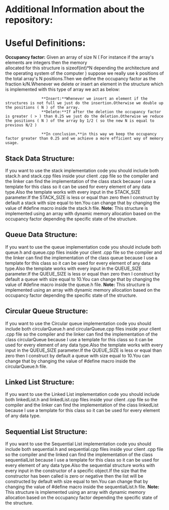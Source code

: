 # Additional Information about the repository:

# **Useful Definitions:**
**Occupancy factor:** Given an array of size N ( For instance if the array's elements are integers then the memory   
                      allocated for this structure is sizeof(int)*N depending the architecture and the operating system of the computer ) suppose we really use k positions of the total array's N positions.Then we define the occupancy factor as the fraction k/N.Whenever we delete or insert an element in the structure which is implemented with this type of array we act as below:
                    
                    **Insert:**Whenever we insert an element if the structures is not full we just do the insertion.Otherwise we double up the positions ( N ) of the array.
                    **Delete:**If after the deletion the occupancy factor is greater ( > ) than 0.25 we just do the deletion.Otherwise we reduce the positions ( N ) of the array by 1/2 ( so the new N is equal to previous N/2 )

                    **In conclusion,**in this way we keep the occupancy factor greater than 0.25 and we achieve a more efficient way of memory usage.

## **Stack Data Structure:**
If you want to use the stack implementation code you should include both stack.h and stack.cpp files inside your client  .cpp file so the compiler and the linker can find the implementation of the class stack because I use a template for this class so it can be used for every element of any data type.Also the template works with every input in the STACK_SIZE parameter.If the STACK_SIZE is less or equal than zero then I construct by default a stack with size equal to ten.You can change that by changing the value of #define macro inside the stack.h file.
**Note:** This structure is implemented using an array with dynamic memory allocation based on the occupancy factor
          depending the specific state of the structure. 

## **Queue Data Structure:**
If you want to use the queue implementation code you should include both queue.h and queue.cpp files inside your client  .cpp file so the compiler and the linker can find the implementation of the class queue because I use a template for this class so it can be used for every element of any data type.Also the template works with every input in the QUEUE_SIZE parameter.If the QUEUE_SIZE is less or equal than zero then I construct by default a queue with size equal to 10.You can change that by changing the value of #define macro inside the queue.h file.
**Note:** This structure is implemented using an array with dynamic memory allocation based on the occupancy factor
          depending the specific state of the structure. 

## **Circular Queue Structure:**
If you want to use the Circular queue implementation code you should include both circularQueue.h and circularQueue.cpp files inside your client  .cpp file so the compiler and the linker can find the implementation of the class circularQueue because I use a template for this class so it can be used for every element of any data type.Also the template works with every input in the QUEUE_SIZE parameter.If the QUEUE_SIZE is less or equal than zero then I construct by default a queue with size equal to 10.You can change that by changing the value of #define macro inside the circularQueue.h file.

## **Linked List Structure:**
If you want to use the Linked List implementation code you should include both linkedList.h and linkedList.cpp files inside your client  .cpp file so the compiler and the linker can find the implementation of the class linkedList because I use a template for this class so it can be used for every element of any data type.

## **Sequential List Structure:**
If you want to use the Sequential List implementation code you should include both sequential.h and sequential.cpp files inside your client  .cpp file so the compiler and the linked can find the implementation of the class sequentialList because I use a template for this class so it can be used for every element of any data type.Also the sequential structure works with every input in the constructor of a specific object.If the size that the constructor has been called is zero or negative then the list will be constructed by default with size equal to ten.You can change that by changing the value of #define macro inside the sequentialList.h file.
**Note:** This structure is implemented using an array with dynamic memory allocation based on the occupancy factor
          depending the specific state of the structure. 